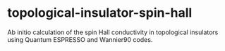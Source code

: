 # topological-insulator-spin-hall
Ab initio calculation of the spin Hall conductivity in topological insulators using Quantum ESPRESSO and Wannier90 codes. 
